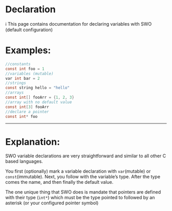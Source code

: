 # Declaration

<aside>
ℹ️ This page contains documentation for declaring variables with SWO (default configuration)

</aside>

# Examples:

```c
//constants
const int foo = 1
//variables (mutable)
var int bar = 2
//strings
const string hello = "hello"
//arrays
const int[] fooArr = {1, 2, 3}
//array with no default value
const int[3] fooArr
//declare a pointer
const int* foo
```

---

# Explanation:

SWO variable declarations are very straightforward and similar to all other C based languages.

You first (optionally) mark a variable declaration with `var`(mutable) or `const`(immutable). Next, you follow with the variable’s type. After the type comes the name, and then finally the default value. 

The one unique thing that SWO does is mandate that pointers are defined with their type (`int*`) which must be the type pointed to followed by an asterisk (or your configured pointer symbol)